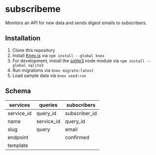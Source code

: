 # subscribeme
Monitors an API for new data and sends digest emails to subscribers.

## Installation
1. Clone this repository
2. Install [Knex.js](http://knexjs.org/) via `npm install --global knex`
3. For development, install the [sqlite3](https://www.npmjs.com/package/sqlite3)
node module via `npm install --global sqlite3`
4. Run migrations via `knex migrate:latest`
5. Load sample data via `knex seed:run`

## Schema

services    | queries       | subscribers
------------|---------------|------------
service_id  | query_id      | subscriber_id
name        | service_id    | query_id
slug        | query         | email
endpoint    |               | confirmed
template    |               |
